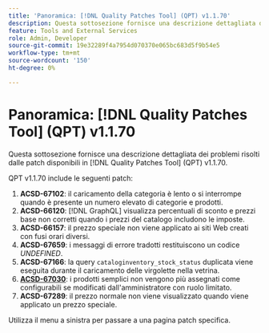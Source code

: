 ```yaml
---
title: 'Panoramica: [!DNL Quality Patches Tool] (QPT) v1.1.70'
description: Questa sottosezione fornisce una descrizione dettagliata dei problemi risolti dalle patch disponibili in  [!DNL Quality Patches Tool] (QPT) v1.1.70.
feature: Tools and External Services
role: Admin, Developer
source-git-commit: 19e32289f4a7954d070370e065bc683d5f9b54e5
workflow-type: tm+mt
source-wordcount: '150'
ht-degree: 0%

---
```


# Panoramica: [!DNL Quality Patches Tool] (QPT) v1.1.70

Questa sottosezione fornisce una descrizione dettagliata dei problemi risolti dalle patch disponibili in [!DNL Quality Patches Tool] (QPT) v1.1.70.

QPT v1.1.70 include le seguenti patch:
1. **ACSD-67102**: il caricamento della categoria è lento o si interrompe quando è presente un numero elevato di categorie e prodotti.
1. **ACSD-66120**: [!DNL GraphQL] visualizza percentuali di sconto e prezzi base non corretti quando i prezzi del catalogo includono le imposte.
1. **ACSD-66157**: il prezzo speciale non viene applicato ai siti Web creati con fusi orari diversi.
1. **ACSD-67659**: i messaggi di errore tradotti restituiscono un codice *UNDEFINED*.
1. **ACSD-67166**: la query `cataloginventory_stock_status` duplicata viene eseguita durante il caricamento delle virgolette nella vetrina.
1. **[ACSD-67030](/help/tools/quality-patches-tool/patches-available-in-qpt/v1-1-70/acsd-67030.md)**: i prodotti semplici non vengono più assegnati come configurabili se modificati dall&#39;amministratore con ruolo limitato.
1. **ACSD-67289**: il prezzo normale non viene visualizzato quando viene applicato un prezzo speciale.

Utilizza il menu a sinistra per passare a una pagina patch specifica.
